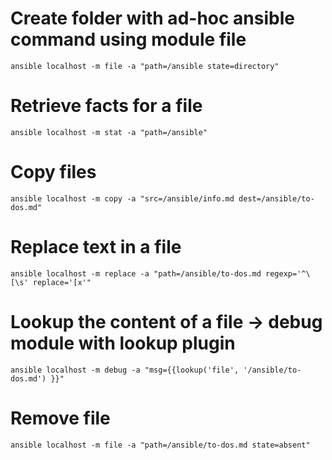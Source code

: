 # Create folder with ad-hoc ansible command using module file
```
ansible localhost -m file -a "path=/ansible state=directory"
```
# Retrieve facts for a file
```
ansible localhost -m stat -a "path=/ansible"
```
# Copy files
```
ansible localhost -m copy -a "src=/ansible/info.md dest=/ansible/to-dos.md"
```
# Replace text in a file
```
ansible localhost -m replace -a "path=/ansible/to-dos.md regexp='^\[\s' replace='[x'"
```
# Lookup the content of a file -> debug module with lookup plugin
```
ansible localhost -m debug -a "msg={{lookup('file', '/ansible/to-dos.md') }}"
```
# Remove file
```
ansible localhost -m file -a "path=/ansible/to-dos.md state=absent"
```
